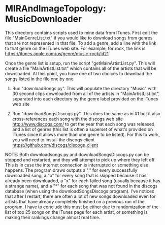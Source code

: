 MIRAndImageTopology: MusicDownloader
===========

This directory contains scripts used to mine data from ITunes.  First edit the file "MainGenreList.txt" if you would like to download songs from genres that are not represented in that file.  To add a genre, add a line with the link to that genre on the ITunes web site.  For example, for rock, the link is
https://itunes.apple.com/us/genre/music-rock/id21

Once the genre list is setup, run the script "getMainArtistList.py".  This will create a file "MainArtistList.txt" which contains all of the artists that will be downloaded.  At this point, you have one of two choices to download the songs listed in the file one by one

1) Run "downloadSongs.py".  This will populate the directory "Music" with 30 second clips downloaded from all of the artists in "MainArtistList.txt", separated into each directory by the genre label provided on the ITunes web site

2) Run "downloadSongsDiscogs.py".  This does the same as in #1 but it also cross-references each song with the discogs web site
http://www.discogs.com/
to get the year that each song was released, and a list of genres (this list is often a superset of what's provided on ITunes since it allows more than one genre to be listed).  For this to work, you will need to install the discogs client
https://github.com/discogs/discogs_client

NOTE: Both downloadsongs.py and downloadSongsDiscogs.py can be stopped and restarted, and they will attempt to pick up where they left off.  This is in case the internet connection is interrupted or something else happens.  The program draws outputs a "." for every successfully downloaded song, a "o" for every song that is skipped because it has already been downloaded, a "x" for each failed song (usually because it has a strange name), and a "*" for each song that was not found in the discogs database (when using the downloadSongsDiscogs program).  I've noticed that after I restart, there are often a lot of new songs downloaded even for artists that have already completely finished on a previous run of the program.  I have to conclude this must be either due to randomization of the list of top 25 songs on the ITunes page for each artist, or something is making their rankings change almost real time.
